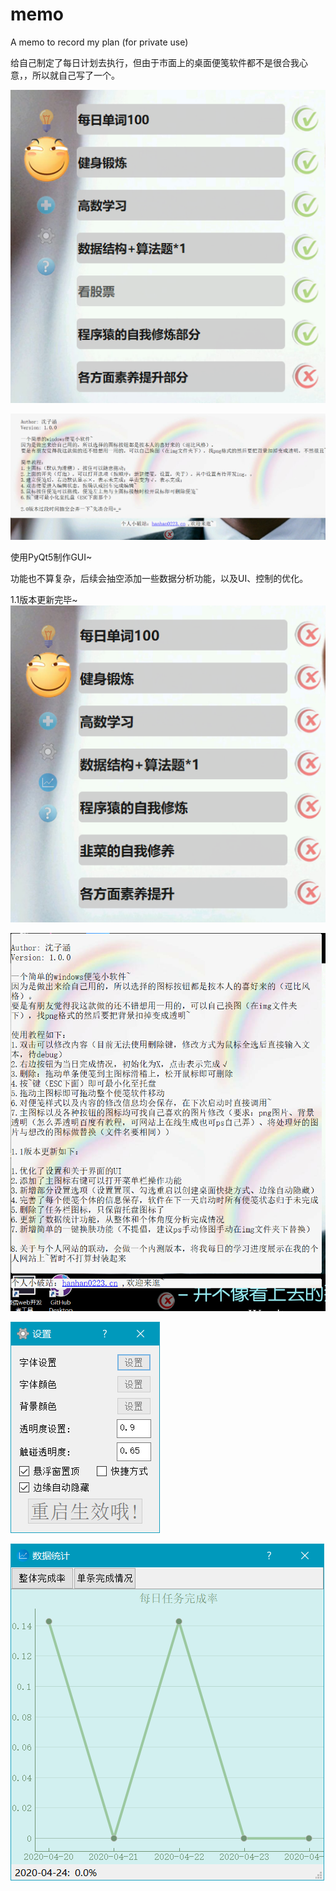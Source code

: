 # memo
A memo to record my plan (for private use)

给自己制定了每日计划去执行，但由于市面上的桌面便笺软件都不是很合我心意，，所以就自己写了一个。

![主界面](/1.0/instance/主界面.png)

![简单说明](/1.0/instance/简介.png)

使用PyQt5制作GUI~

功能也不算复杂，后续会抽空添加一些数据分析功能，以及UI、控制的优化。


1.1版本更新完毕~
![主界面](/1.1/instance/主界面.png)

![关于](/1.1/instance/关于.png)

![设置](/1.1/instance/设置.png)

![数据统计](/1.1/instance/数据统计.png)
